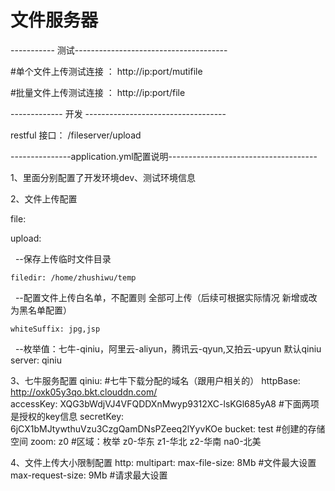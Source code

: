 # 文件服务器

----------- 测试--------------------------------------

#单个文件上传测试连接 ：
http://ip:port/mutifile


#批量文件上传测试连接 ：
http://ip:port/file

------------- 开发 -----------------------------------

restful 接口：
    /fileserver/upload
    
---------------application.yml配置说明-------------------------------------

1、里面分别配置了开发环境dev、测试环境信息

2、文件上传配置

file: 

  upload:
  
    --保存上传临时文件目录
    
    filedir: /home/zhushiwu/temp 
    
    --配置文件上传白名单，不配置则 全部可上传（后续可根据实际情况 新增或改为黑名单配置）
    
    whiteSuffix: jpg,jsp    
    --枚举值：七牛-qiniu，阿里云-aliyun，腾讯云-qyun,又拍云-upyun 默认qiniu
    server: qiniu 

3、七牛服务配置
qiniu:
  #七牛下载分配的域名（跟用户相关的）
  httpBase: http://oxk05y3qo.bkt.clouddn.com/    
  accessKey: XQG3bWdjVJ4VFQDDXnMwyp9312XC-lsKGl685yA8  #下面两项是授权的key信息
  secretKey: 6jCX1bMJtywthuVzu3CzgQamDNsPZeeq2lYyvKOe
  bucket: test   #创建的存储空间
  zoom: z0   #区域：枚举 z0-华东 z1-华北 z2-华南 na0-北美
  
  
4、文件上传大小限制配置
http:
    multipart:
      max-file-size: 8Mb    #文件最大设置
      max-request-size: 9Mb #请求最大设置


